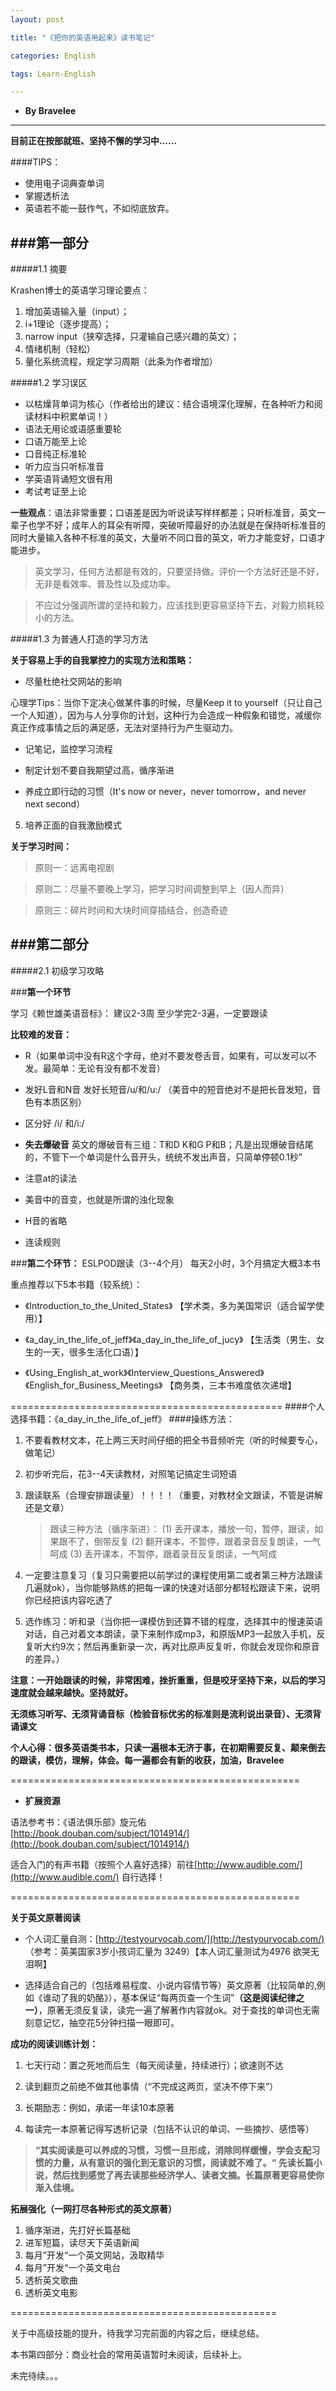 ```yaml
---
layout: post

title: "《把你的英语用起来》读书笔记"

categories: English

tags: Learn-English

---
```


* **By Bravelee**

---


**目前正在按部就班、坚持不懈的学习中......**

####TIPS：

- 使用电子词典查单词
- 掌握透析法
- 英语若不能一鼓作气，不如彻底放弃。

###第一部分
------
#####1.1 摘要

Krashen博士的英语学习理论要点：

1. 增加英语输入量（input）；
2. i+1理论（逐步提高）；
3. narrow input（狭窄选择，只灌输自己感兴趣的英文）；
4. 情绪机制（轻松）
5. 量化系统流程，规定学习周期（此条为作者增加）

#####1.2 学习误区

- 以枯燥背单词为核心（作者给出的建议：结合语境深化理解，在各种听力和阅读材料中积累单词！）
- 语法无用论或语感重要轮
- 口语万能至上论
- 口音纯正标准轮
- 听力应当只听标准音
- 学英语背诵短文很有用
- 考试考证至上论

**一些观点**：语法非常重要；口语差是因为听说读写样样都差；只听标准音，英文一辈子也学不好；成年人的耳朵有听障，突破听障最好的办法就是在保持听标准音的同时大量输入各种不标准的英文，大量听不同口音的英文，听力才能变好，口语才能进步。

>英文学习，任何方法都是有效的，只要坚持做。评价一个方法好还是不好，无非是看效率、普及性以及成功率。

>不应过分强调所谓的坚持和毅力，应该找到更容易坚持下去，对毅力损耗较小的方法。

#####1.3 为普通人打造的学习方法

**关于容易上手的自我掌控力的实现方法和策略：**

- 尽量杜绝社交网站的影响

心理学Tips：当你下定决心做某件事的时候，尽量Keep it to yourself（只让自己一个人知道），因为与人分享你的计划，这种行为会造成一种假象和错觉，减缓你真正作成事情之后的满足感，无法对坚持行为产生驱动力。

- 记笔记，监控学习流程

- 制定计划不要自我期望过高，循序渐进

- 养成立即行动的习惯（It's now or never，never tomorrow，and never next second）

5. 培养正面的自我激励模式


**关于学习时间：**

>原则一：远离电视剧

>原则二：尽量不要晚上学习，把学习时间调整到早上（因人而异）

>原则三：碎片时间和大块时间穿插结合，创造奇迹


###第二部分
------
#####2.1 初级学习攻略

###**第一个环节**

学习《赖世雄美语音标》： 建议2-3周 至少学完2-3遍，一定要跟读

**比较难的发音：** 

- R（如果单词中没有R这个字母，绝对不要发卷舌音，如果有，可以发可以不发。最简单：无论有没有都不发音）

- 发好L音和N音
发好长短音/u/和/u:/  （美音中的短音绝对不是把长音发短，音色有本质区别）

- 区分好 /i/ 和/i:/

- **失去爆破音**  英文的爆破音有三组：T和D K和G P和B；凡是出现爆破音结尾的，不管下一个单词是什么音开头，统统不发出声音，只简单停顿0.1秒”
- 注意at的读法

- 美音中的音变，也就是所谓的浊化现象

- H音的省略

- 连读规则

###**第二个环节：**
ESLPOD跟读（3--4个月） 每天2小时，3个月搞定大概3本书

重点推荐以下5本书籍（较系统）：

- 《Introduction_to_the_United_States》  【学术类，多为美国常识（适合留学使用）】

- 《a_day_in_the_life_of_jeff》《a_day_in_the_life_of_jucy》 【生活类（男生、女生的一天，很多生活化口语）】

- 《Using_English_at_work》《Interview_Questions_Answered》《English_for_Business_Meetings》  【商务类，三本书难度依次递增】


===============================================
####个人选择书籍：《a_day_in_the_life_of_jeff》
####操练方法：
1. 不要看教材文本，花上两三天时间仔细的把全书音频听完（听的时候要专心，做笔记）
2. 初步听完后，花3--4天读教材，对照笔记搞定生词短语
3. 跟读联系（合理安排跟读量）！！！！（重要，对教材全文跟读，不管是讲解还是文章）
    > 跟读三种方法（循序渐进）：
    (1) 丢开课本，播放一句，暂停，跟读，如果跟不了，倒带反复
    (2) 翻开课本，不暂停，跟着录音反复朗读，一气呵成
    (3) 丢开课本，不暂停，跟着录音反复朗读，一气呵成

4. 一定要注意复习（复习只需要把以前学过的课程使用第二或者第三种方法跟读几遍就ok），当你能够熟练的把每一课的快速对话部分都轻松跟读下来，说明你已经把该内容吃透了

5. 选作练习：听和录（当你把一课模仿到还算不错的程度，选择其中的慢速英语对话，自己对着文本朗读，录下来制作成mp3，和原版MP3一起放入手机，反复听大约9次；然后再重新录一次，再对比原声反复听，你就会发现你和原音的差异。）

**注意：一开始跟读的时候，非常困难，挫折重重，但是咬牙坚持下来，以后的学习速度就会越来越快。坚持就好。**

**无须练习听写、无须背诵音标（检验音标优劣的标准则是流利说出录音）、无须背诵课文**

**个人心得：很多英语类书本，只读一遍根本无济于事，在初期需要反复、颠来倒去的跟读，模仿，理解，体会。每一遍都会有新的收获，加油，Bravelee**

==================================================

- **扩展资源**

语法参考书：《语法俱乐部》旋元佑  [http://book.douban.com/subject/1014914/](http://book.douban.com/subject/1014914/)

适合入门的有声书籍（按照个人喜好选择）前往[http://www.audible.com/](http://www.audible.com/) 自行选择！

==================================================

**关于英文原著阅读**

- 个人词汇量自测：[http://testyourvocab.com/](http://testyourvocab.com/)  （参考：英美国家3岁小孩词汇量为 3249）【本人词汇量测试为4976 欲哭无泪啊】

- 选择适合自己的（包括难易程度、小说内容情节等）英文原著（比较简单的,例如《谁动了我的奶酪》），基本保证“每两页查一个生词”**（这是阅读纪律之一）**，原著无须反复读，读完一遍了解著作内容就ok。对于查找的单词也无需刻意记忆，抽空花5分钟扫描一眼即可。

**成功的阅读训练计划：**

1. 七天行动：置之死地而后生（每天阅读量，持续进行）；欲速则不达

2. 读到翻页之前绝不做其他事情（“不完成这两页，坚决不停下来”）

3. 长期励志：例如，承诺一年读10本原著

4. 每读完一本原著记得写透析记录（包括不认识的单词、一些摘抄、感悟等）


> **“其实阅读是可以养成的习惯，习惯一旦形成，消除同样缓慢，学会支配习惯的力量，从有意识的强化到无意识的习惯，阅读就不难了。“
先读长篇小说，然后找到感觉了再去读那些经济学人、读者文摘。长篇原著更容易使你渐入佳境。**


**拓展强化（一网打尽各种形式的英文原著）**

1. 循序渐进，先打好长篇基础
2. 进军短篇，读尽天下英语新闻
3. 每月”开发“一个英文网站，汲取精华
4. 每月”开发“一个英文电台
5. 透析英文歌曲
6. 透析英文电影


==============================================

关于中高级技能的提升，待我学习完前面的内容之后，继续总结。

本书第四部分：商业社会的常用英语暂时未阅读，后续补上。

未完待续。。。